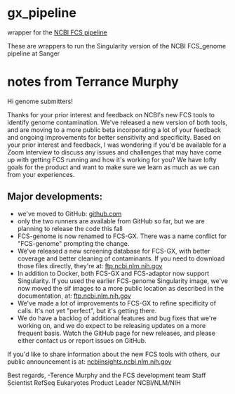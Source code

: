 # gx_pipeline
wrapper for the [NCBI FCS pipeline](https://github.com/ncbi/fcs/wiki/)

These are wrappers to run the Singularity version of the NCBI FCS_genome pipeline at Sanger

# notes from Terrance Murphy

Hi genome submitters!

Thanks for your prior interest and feedback on NCBI's new FCS tools to identify genome contamination. We've released a new version of both tools, and are moving to a more public beta incorporating a lot of your feedback and ongoing improvements for better sensitivity and specificity.
Based on your prior interest and feedback, I was wondering if you'd be available for a Zoom interview to discuss any issues and challenges that may have come up with getting FCS running and how it's working for you? We have lofty goals for the product and want to make sure we learn as much as we can from your experiences.

## Major developments:
* we've moved to GitHub: [github.com](https://github.com/ncbi/fcs)
* only the two runners are available from GitHub so far, but we are planning to release the code this fall
* FCS-genome is now renamed to FCS-GX. There was a name conflict for "FCS-genome" prompting the change.
* We've released a new screening database for FCS-GX, with better coverage and better cleaning of contaminants. If you need to download those files directly, they're at: [ftp.ncbi.nlm.nih.gov](https://ftp.ncbi.nlm.nih.gov/genomes/TOOLS/FCS/database/latest/)
* In addition to Docker, both FCS-GX and FCS-adaptor now support Singularity. If you used the earlier FCS-genome Singularity image, we've now moved the sif images to a more public location as described in the documentation, at: [ftp.ncbi.nlm.nih.gov](https://ftp.ncbi.nlm.nih.gov/genomes/TOOLS/FCS/releases/latest/)
* We've made a lot of improvements to FCS-GX to refine specificity of calls. It's not yet "perfect", but it's getting there.
* We do have a backlog of additional features and bug fixes that we're working on, and we do expect to be releasing updates on a more frequent basis. Watch the GitHub page for new releases, and please either contact us or report issues on GitHub.

If you'd like to share information about the new FCS tools with others, our public announcement is at: [ncbiinsights.ncbi.nlm.nih.gov](https://ncbiinsights.ncbi.nlm.nih.gov/2022/07/28/fcs-beta-tool/)

Best regards,
-Terence Murphy and the FCS development team
Staff Scientist
RefSeq Eukaryotes Product Leader
NCBI/NLM/NIH
